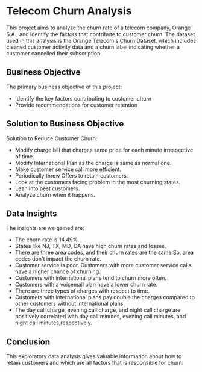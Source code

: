 # Telecom Churn Analysis

This project aims to analyze the churn rate of a telecom company, Orange S.A., and identify the factors that contribute to customer churn. The dataset used in this analysis is the Orange Telecom's Churn Dataset, which includes cleaned customer activity data and a churn label indicating whether a customer cancelled their subscription.


## Business Objective
The primary business objective of this project:

* Identify the key factors contributing to customer churn
* Provide recommendations for customer retention
## Solution to Business Objective
Solution to Reduce Customer Churn:

* Modify charge bill that charges same price for each minute irrespective of time.
* Modify International Plan as the charge is same as normal one.
* Make customer service call more efficient.
* Periodically throw Offers to retain customers.
* Look at the customers facing problem in the most churning states.
* Lean into best customers.
* Analyze churn when it happens.
## Data Insights
The insights are we gained are:

* The churn rate is 14.49%.
* States like NJ, TX, MD, CA have high churn rates and losses.
* There are three area codes, and their churn rates are the same.So, area codes don't impact the churn rate.
* Customer service is poor. Customers with more customer service calls have a higher chance of churning.
* Customers with international plans tend to churn more often.
* Customers with a voicemail plan have a lower churn rate.
* There are three types of charges with respect to time.
* Customers with international plans pay double the charges compared to other customers without international plans.
* The day call charge, evening call charge, and night call charge are positively correlated with day call minutes, evening call minutes, and night call minutes,respectively.
## Conclusion
This exploratory data analysis gives valuable information about how to retain customers and which are all factors that is responsible for churn.
